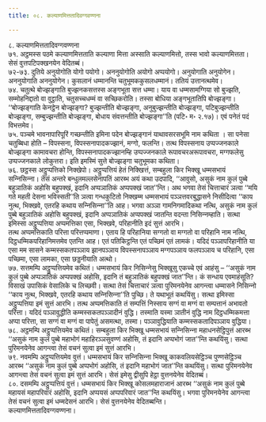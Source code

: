 ```yaml
---
title: ०८. कल्याणमित्ततादिवग्गवण्णना

---
```

८. कल्याणमित्ततादिवग्गवण्णना  
७१. अट्ठमस्स पठमे कल्याणमित्तताति कल्याणा मित्ता अस्साति कल्याणमित्तो, तस्स भावो कल्याणमित्तता। सेसं वुत्तपटिपक्खनयेन वेदितब्बं।  
७२-७३. दुतिये अनुयोगोति योगो पयोगो। अननुयोगोति अयोगो अप्पयोगो। अनुयोगाति अनुयोगेन। अननुयोगाति अननुयोगेन। कुसलानं धम्मानन्ति चतुभूमककुसलधम्मानं। ततियं उत्तानत्थमेव।  
७४. चतुत्थे बोज्झङ्गाति बुज्झनकसत्तस्स अङ्गभूता सत्त धम्मा। याय वा धम्मसामग्गिया सो बुज्झति, सम्मोहनिद्दातो वा वुट्ठाति, चतुसच्‍चधम्मं वा सच्छिकरोति। तस्सा बोधिया अङ्गभूतातिपि बोज्झङ्गा। ‘‘बोज्झङ्गाति केनट्ठेन बोज्झङ्गा? बुज्झन्तीति बोज्झङ्गा, अनुबुज्झन्तीति बोज्झङ्गा, पटिबुज्झन्तीति बोज्झङ्गा, सम्बुज्झन्तीति बोज्झङ्गा, बोधाय संवत्तन्तीति बोज्झङ्गा’’ति (पटि॰ म॰ २.१७)। एवं पनेतं पदं विभत्तमेव।  
७५. पञ्‍चमे भावनापारिपूरिं गच्छन्तीति इमिना पदेन बोज्झङ्गानं याथावसरसभूमि नाम कथिता । सा पनेसा चतुब्बिधा होति – विपस्सना, विपस्सनापादकज्झानं, मग्गो, फलन्ति। तत्थ विपस्सनाय उप्पज्‍जनकाले बोज्झङ्गा कामावचरा होन्ति, विपस्सनापादकज्झानम्हि उप्पज्‍जनकाले रूपावचरअरूपावचरा, मग्गफलेसु उप्पज्‍जनकाले लोकुत्तरा। इति इमस्मिं सुत्ते बोज्झङ्गा चतुभूमका कथिता।  
७६. छट्ठस्स अट्ठुप्पत्तिको निक्खेपो। अट्ठुप्पत्तियं हेतं निक्खित्तं, सम्बहुला किर भिक्खू धम्मसभायं सन्‍निसिन्‍ना। तेसं अन्तरे बन्धुलमल्‍लसेनापतिं आरब्भ अयं कथा उदपादि, ‘‘आवुसो, असुकं नाम कुलं पुब्बे बहुञातिकं अहोसि बहुपक्खं, इदानि अप्पञातिकं अप्पपक्खं जात’’न्ति। अथ भगवा तेसं चित्ताचारं ञत्वा ‘‘मयि गते महती देसना भविस्सती’’ति ञत्वा गन्धकुटितो निक्खम्म धम्मसभायं पञ्‍ञत्तवरबुद्धासने निसीदित्वा ‘‘काय नुत्थ, भिक्खवे, एतरहि कथाय सन्‍निसिन्‍ना’’ति आह। भगवा अञ्‍ञा गामनिगमादिकथा नत्थि, असुकं नाम कुलं पुब्बे बहुञातिकं अहोसि बहुपक्खं, इदानि अप्पञातिकं अप्पपक्खं जातन्ति वदन्ता निसिन्‍नम्हाति। सत्था इमिस्सा अट्ठुप्पत्तिया अप्पमत्तिका एसा, भिक्खवे, परिहानीति इदं सुत्तं आरभि।  
तत्थ अप्पमत्तिकाति परित्ता परित्तप्पमाणा। एताय हि परिहानिया सग्गतो वा मग्गतो वा परिहानि नाम नत्थि, दिट्ठधम्मिकपरिहानिमत्तमेव एतन्ति आह। एतं पतिकिट्ठन्ति एतं पच्छिमं एतं लामकं। यदिदं पञ्‍ञापरिहानीति या एसा मम सासने कम्मस्सकतपञ्‍ञाय झानपञ्‍ञाय विपस्सनापञ्‍ञाय मग्गपञ्‍ञाय फलपञ्‍ञाय च परिहानि, एसा पच्छिमा, एसा लामका, एसा छड्डनीयाति अत्थो।  
७७. सत्तमम्पि अट्ठुप्पत्तियमेव कथितं। धम्मसभायं किर निसिन्‍नेसु भिक्खूसु एकच्‍चे एवं आहंसु – ‘‘असुकं नाम कुलं पुब्बे अप्पञातिकं अप्पपक्खं अहोसि, इदानि तं बहुञातिकं बहुपक्खं जात’’न्ति। कं सन्धाय एवमाहंसूति? विसाखं उपासिकं वेसालिके च लिच्छवी। सत्था तेसं चित्ताचारं ञत्वा पुरिमनयेनेव आगन्त्वा धम्मासने निसिन्‍नो ‘‘काय नुत्थ, भिक्खवे, एतरहि कथाय सन्‍निसिन्‍ना’’ति पुच्छि। ते यथाभूतं कथयिंसु। सत्था इमिस्सा अट्ठुप्पत्तिया इमं सुत्तं आरभि। तत्थ अप्पमत्तिकाति तं सम्पत्तिं निस्साय सग्गं वा मग्गं वा सम्पत्तानं अभावतो परित्ता। यदिदं पञ्‍ञावुद्धीति कम्मस्सकतपञ्‍ञादीनं वुद्धि। तस्माति यस्मा ञातीनं वुद्धि नाम दिट्ठधम्मिकमत्ता अप्पा परित्ता, सा सग्गं वा मग्गं वा पापेतुं असमत्था, तस्मा। पञ्‍ञावुद्धियाति कम्मस्सकतादिपञ्‍ञाय वुद्धिया।  
७८. अट्ठमम्पि अट्ठुप्पत्तियमेव कथितं। सम्बहुला किर भिक्खू धम्मसभायं सन्‍निसिन्‍ना महाधनसेट्ठिपुत्तं आरब्भ ‘‘असुकं नाम कुलं पुब्बे महाभोगं महाहिरञ्‍ञसुवण्णं अहोसि, तं इदानि अप्पभोगं जात’’न्ति कथयिंसु। सत्था पुरिमनयेनेव आगन्त्वा तेसं वचनं सुत्वा इमं सुत्तं आरभि।  
७९. नवमम्पि अट्ठुप्पत्तियमेव वुत्तं। धम्मसभायं किर सन्‍निसिन्‍ना भिक्खू काकवलियसेट्ठिञ्‍च पुण्णसेट्ठिञ्‍च आरब्भ ‘‘असुकं नाम कुलं पुब्बे अप्पभोगं अहोसि, तं इदानि महाभोगं जात’’न्ति कथयिंसु। सत्था पुरिमनयेनेव आगन्त्वा तेसं वचनं सुत्वा इमं सुत्तं आरभि। सेसं इमेसु द्वीसुपि हेट्ठा वुत्तनयेनेव वेदितब्बं।  
८०. दसमम्पि अट्ठुप्पत्तियं वुत्तं। धम्मसभायं किर भिक्खू कोसलमहाराजानं आरब्भ ‘‘असुकं नाम कुलं पुब्बे महायसं महापरिवारं अहोसि, इदानि अप्पयसं अप्पपरिवारं जात’’न्ति कथयिंसु। भगवा पुरिमनयेनेव आगन्त्वा तेसं वचनं सुत्वा इमं धम्मदेसनं आरभि। सेसं वुत्तनयेनेव वेदितब्बन्ति।  
कल्याणमित्ततादिवग्गवण्णना।  